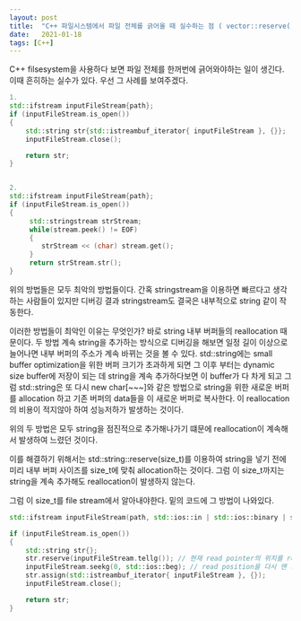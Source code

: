 ```yaml
---
layout: post
title:  "C++ 파일시스템에서 파일 전체를 긁어올 때 실수하는 점 ( vector::reserve()의 중요성 )"
date:   2021-01-18
tags: [C++]
---
```


C++ filsesystem을 사용하다 보면 파일 전체를 한꺼번에 긁어와야하는 일이 생긴다.
이때 흔히하는 실수가 있다. 우선 그 사례를 보여주겠다.

```cpp
1.
std::ifstream inputFileStream{path};
if (inputFileStream.is_open())
{
    std::string str{std::istreambuf_iterator{ inputFileStream }, {}};
    inputFileStream.close();

    return str;
}


2.
std::ifstream inputFileStream{path};
if (inputFileStream.is_open())
{
     std::stringstream strStream;
     while(stream.peek() != EOF)
     {
        strStream << (char) stream.get();
     }
     return strStream.str();
}
```

위의 방법들은 모두 최악의 방법들이다.
간혹 stringstream을 이용하면 빠르다고 생각하는 사람들이 있지만 디버깅 결과 stringstream도 결국은 내부적으로 string 같이 작동한다.

이러한 방법들이 최악인 이유는 무엇인가?
바로 string 내부 버퍼들의 reallocation 때문이다.
두 방법 계속 string을 추가하는 방식으로 디버깅을 해보면 일정 길이 이상으로 늘어나면 내부 버퍼의 주소가 계속 바뀌는 것을 볼 수 있다.
std::string에는 small buffer optimization을 위한 버퍼 크기가 초과하게 되면 그 이후 부터는 dynamic size buffer에 저장이 되는 데 string을 계속 추가하다보면 이 buffer가 다 차게 되고 그럼 std::string은 또 다시 new char[~~~]와 같은 방법으로 string을 위한 새로운 버퍼를 allocation 하고 기존 버퍼의 data들을 이 새로운 버퍼로 복사한다.
이 reallocation의 비용이 적지않아 하여 성능저하가 발생하는 것이다.

위의 두 방법은 모두 string을 점진적으로 추가해나가기 떄문에 reallocation이 계속해서 발생하여 느렸던 것이다.

이를 해결하기 위해서는 std::string::reserve(size_t)를 이용하여 string을 넣기 전에 미리 내부 버퍼 사이즈를 size_t에 맞춰 allocation하는 것이다.
그럼 이 size_t까지는 string을 계속 추가해도 reallocation이 발생하지 않는다.

그럼 이 size_t를 file stream에서 알아내야한다.
밑의 코드에 그 방법이 나와있다.

```cpp
std::ifstream inputFileStream(path, std::ios::in | std::ios::binary | std::ios::ate); // std::ios::ate로 stream의 read position을 맨 마지막으로 설정해준다. ( 이 동작은 immediatly하게 작동한다 )

if (inputFileStream.is_open())
{
	std::string str{};
	str.reserve(inputFileStream.tellg()); // 현재 read pointer의 위치를 return한다 = file의 총 수
    inputFileStream.seekg(0, std::ios::beg); // read position을 다시 맨 처음으로 옮김
    str.assign(std::istreambuf_iterator{ inputFileStream }, {});
    inputFileStream.close();

    return str;
}
```
